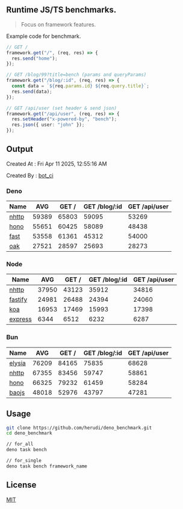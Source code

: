 ## Runtime JS/TS benchmarks.

> Focus on framework features.

Example code for benchmark.
```ts
// GET /
framework.get("/", (req, res) => {
  res.send("home");
});

// GET /blog/99?title=bench (params and queryParams)
framework.get("/blog/:id", (req, res) => {
  const data = `${req.params.id} ${req.query.title}`;
  res.send(data);
});

// GET /api/user (set header & send json)
framework.get("/api/user", (req, res) => {
  res.setHeader("x-powered-by", "bench");
  res.json({ user: "john" });
});
```

## Output
Created At : Fri Apr 11 2025, 12:55:16 AM

Created By : [bot_ci](https://github.com/herudi/deno_benchmarks/commits?author=github-actions%5Bbot%5D)


### Deno
|Name|AVG|GET /|GET /blog/:id|GET /api/user|
|----|----|----|----|----|
|[nhttp](https://github.com/nhttp/nhttp)|59389|65803|59095|53269|
|[hono](https://github.com/honojs/hono)|55651|60425|58089|48438|
|[fast](https://github.com/danteissaias/fast)|53558|61361|45312|54000|
|[oak](https://github.com/oakserver/oak)|27521|28597|25693|28273|
  


### Node
|Name|AVG|GET /|GET /blog/:id|GET /api/user|
|----|----|----|----|----|
|[nhttp](https://github.com/nhttp/nhttp)|37950|43123|35912|34816|
|[fastify](https://github.com/fastify/fastify)|24981|26488|24394|24060|
|[koa](https://github.com/koajs/koa)|16953|17469|15993|17398|
|[express](https://github.com/expressjs/express)|6344|6512|6232|6287|
  


### Bun
|Name|AVG|GET /|GET /blog/:id|GET /api/user|
|----|----|----|----|----|
|[elysia](https://github.com/elysiajs/elysia)|76209|84165|75835|68628|
|[nhttp](https://github.com/nhttp/nhttp)|67355|83456|59747|58861|
|[hono](https://github.com/honojs/hono)|66325|79232|61459|58284|
|[baojs](https://github.com/mattreid1/baojs)|48018|52976|43797|47281|
  



## Usage

```bash
git clone https://github.com/herudi/deno_benchmark.git
cd deno_benchmark

// for_all
deno task bench

// for_single
deno task bench framework_name
```

## License

[MIT](LICENSE)

